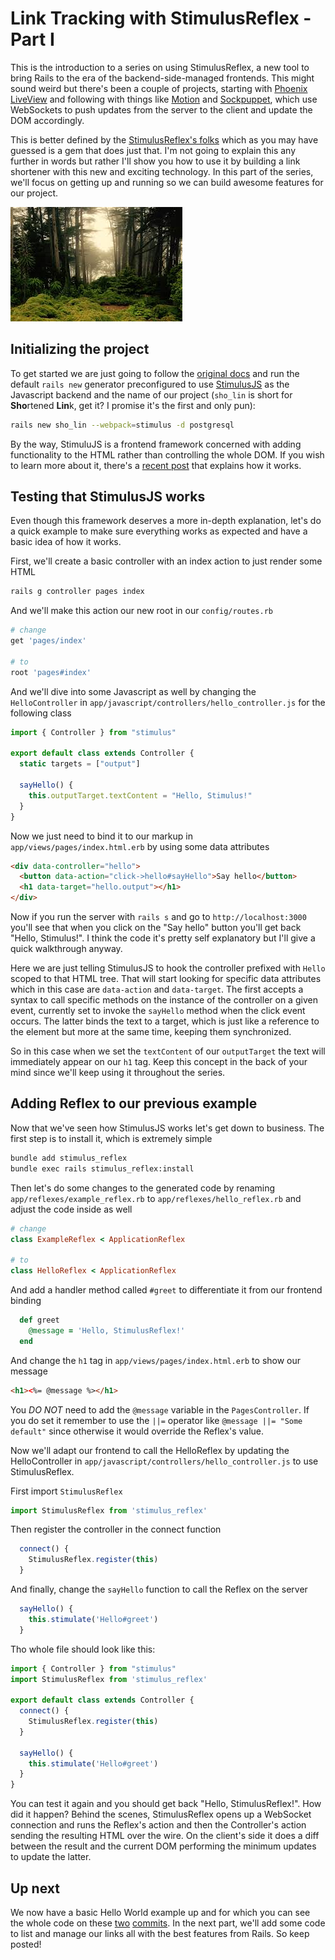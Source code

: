 # Link Tracking with StimulusReflex - Part I

This is the introduction to a series on using StimulusReflex, a new tool to bring Rails to the
era of the backend-side-managed frontends. This might sound weird but there's been a couple of projects, starting with [Phoenix LiveView](https://hexdocs.pm/phoenix_live_view/Phoenix.LiveView.html) and following with things like [Motion](https://github.com/unabridged/motion) and [Sockpuppet](https://github.com/jonathan-s/django-sockpuppet), which use WebSockets to push updates from the server to the client and update the DOM accordingly.

This is better defined by the [StimulusReflex's folks](https://docs.stimulusreflex.com) which as you may have guessed is a gem that does just that. I'm not going to explain this any further in words but rather I'll show you how to use it by building a link shortener with this
new and exciting technology. In this part of the series, we'll focus on getting up and running so we can build awesome features for our project.

![Header image](images/stimulus_reflex.jpeg)

## Initializing the project

To get started we are just going to follow the [original docs](https://docs.stimulusreflex.com/setup) and run the default `rails new` generator preconfigured to use [StimulusJS](https://stimulusjs.org) as the Javascript backend and the name of our project (`sho_lin` is short for **Sho**rtened **Lin**k, get it? I promise it's the first and only pun):

```bash
rails new sho_lin --webpack=stimulus -d postgresql
```

By the way, StimuluJS is a frontend framework concerned with adding functionality to the HTML rather than controlling the whole DOM. If you wish to learn more about it, there's a [recent post](https://www.smashingmagazine.com/2020/07/introduction-stimulusjs/) that explains how it works.

## Testing that StimulusJS works

Even though this framework deserves a more in-depth explanation, let's do a quick example to make sure everything works as expected and have a basic idea of how it works.

First, we'll create a basic controller with an index action to just render some HTML

```bash
rails g controller pages index
```

And we'll make this action our new root in our `config/routes.rb`

```ruby
# change
get 'pages/index'

# to
root 'pages#index'
```

And we'll dive into some Javascript as well by changing the `HelloController` in `app/javascript/controllers/hello_controller.js` for the following class

```javascript
import { Controller } from "stimulus"

export default class extends Controller {
  static targets = ["output"]

  sayHello() {
    this.outputTarget.textContent = "Hello, Stimulus!"
  }
}
```

Now we just need to bind it to our markup in `app/views/pages/index.html.erb` by using some
data attributes

```html
<div data-controller="hello">
  <button data-action="click->hello#sayHello">Say hello</button>
  <h1 data-target="hello.output"></h1>
</div>
```

Now if you run the server with `rails s` and go to `http://localhost:3000` you'll see that when you click on the "Say hello" button you'll get back "Hello, Stimulus!". I think the code it's pretty self explanatory but I'll give a quick walkthrough anyway.

Here we are just telling StimulusJS to hook the controller prefixed with `Hello` scoped to that HTML tree. That will start looking for specific data attributes which in this case are `data-action` and `data-target`. The first accepts a syntax to call specific methods on the instance of the controller on a given event, currently set to invoke the `sayHello` method when the click event occurs. The latter binds the text to a target, which is just like a reference to the element but more at the same time, keeping them synchronized.

So in this case when we set the `textContent` of our `outputTarget` the text will immediately appear on our `h1` tag. Keep this concept in the back of your mind since we'll keep using it throughout the series.

## Adding Reflex to our previous example

Now that we've seen how StimulusJS works let's get down to business. The first step is to install it, which is extremely simple

```bash
bundle add stimulus_reflex
bundle exec rails stimulus_reflex:install
```

Then let's do some changes to the generated code by renaming `app/reflexes/example_reflex.rb` to `app/reflexes/hello_reflex.rb` and adjust the code inside as well


```ruby
# change
class ExampleReflex < ApplicationReflex

# to
class HelloReflex < ApplicationReflex
```

And add a handler method called `#greet` to differentiate it from our frontend binding

```ruby
  def greet
    @message = 'Hello, StimulusReflex!'
  end
```

And change the `h1` tag in `app/views/pages/index.html.erb` to show our message

```html
<h1><%= @message %></h1>
```

You *DO NOT* need to add the `@message` variable in the `PagesController`. If you do set it remember to use the `||=` operator like `@message ||= "Some default"` since otherwise it would override the Reflex's value.

Now we'll adapt our frontend to call the HelloReflex by updating the HelloController in `app/javascript/controllers/hello_controller.js` to use StimulusReflex.

First import `StimulusReflex`

```javascript
import StimulusReflex from 'stimulus_reflex'
```

Then register the controller in the connect function

```javascript
  connect() {
    StimulusReflex.register(this)
  }
```

And finally, change the `sayHello` function to call the Reflex on the server

```javascript
  sayHello() {
    this.stimulate('Hello#greet')
  }
```

Tho whole file should look like this:

```javascript
import { Controller } from "stimulus"
import StimulusReflex from 'stimulus_reflex'

export default class extends Controller {
  connect() {
    StimulusReflex.register(this)
  }

  sayHello() {
    this.stimulate('Hello#greet')
  }
}
```

You can test it again and you should get back "Hello, StimulusReflex!". How did it happen? Behind the scenes, StimulusReflex opens up a WebSocket connection and runs the Reflex's action and then the Controller's action sending the resulting HTML over the wire. On the client's side it does a diff between the result and the current DOM performing the minimum updates to update the latter.

## Up next

We now have a basic Hello World example up and for which you can see the whole code on these [two](https://github.com/brunvez/sho_lin/commit/7a7a81f8c702d7d15402bf54ef49c701ed3ac46e) [commits](https://github.com/brunvez/sho_lin/commit/e3dd684bd6c00eca4d847bbf7f70d0cefe4e8a26). In the next part, we'll add some code to list and manage our links all with the best features from Rails. So keep posted!
